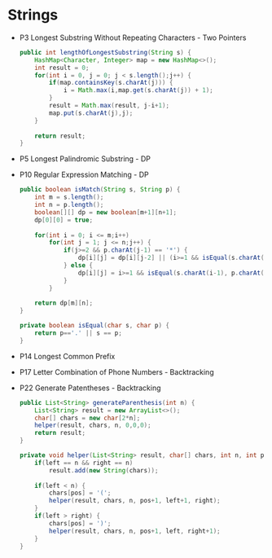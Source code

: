 # Strings

* P3 Longest Substring Without Repeating Characters - Two Pointers
    ```java
    public int lengthOfLongestSubstring(String s) {
        HashMap<Character, Integer> map = new HashMap<>();
        int result = 0;
        for(int i = 0, j = 0; j < s.length();j++) {
            if(map.containsKey(s.charAt(j))) {
                i = Math.max(i,map.get(s.charAt(j)) + 1);
            }
            result = Math.max(result, j-i+1);
            map.put(s.charAt(j),j);
        }
        
        return result;
    }

* P5 Longest Palindromic Substring - DP

* P10 Regular Expression Matching - DP
    ```java
    public boolean isMatch(String s, String p) {
        int m = s.length();
        int n = p.length();
        boolean[][] dp = new boolean[m+1][n+1];
        dp[0][0] = true;
        
        for(int i = 0; i <= m;i++) 
            for(int j = 1; j <= n;j++) {
                if(j>=2 && p.charAt(j-1) == '*') {
                    dp[i][j] = dp[i][j-2] || (i>=1 && isEqual(s.charAt(i-1), p.charAt(j-2)) && dp[i-1][j]);
                } else {
                    dp[i][j] = i>=1 && isEqual(s.charAt(i-1), p.charAt(j-1)) && dp[i-1][j-1];
                }
            }
        
        return dp[m][n];
    }
    
    private boolean isEqual(char s, char p) {
        return p=='.' || s == p;
    }

* P14 Longest Common Prefix

* P17 Letter Combination of Phone Numbers - Backtracking
* P22 Generate Patentheses - Backtracking
    ```java
    public List<String> generateParenthesis(int n) {
        List<String> result = new ArrayList<>();
        char[] chars = new char[2*n];
        helper(result, chars, n, 0,0,0);
        return result;
    }
    
    private void helper(List<String> result, char[] chars, int n, int pos, int left, int right) {
        if(left == n && right == n)
            result.add(new String(chars));
        
        if(left < n) {
            chars[pos] = '(';
            helper(result, chars, n, pos+1, left+1, right);
        }
        if(left > right) {
            chars[pos] = ')';
            helper(result, chars, n, pos+1, left, right+1);
        }
    }
